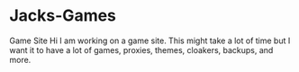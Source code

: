 # Jacks-Games
Game Site
Hi I am working on a game site. This might take a lot of time but I want it to have a lot of games, proxies, themes, cloakers, backups, and more.
